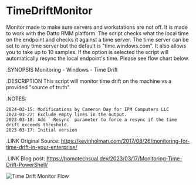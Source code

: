 # TimeDriftMonitor
Monitor made to make sure servers and workstations are not off. It is made to work with the Datto RMM platform. The script checks what the local time on the endpoint and checks it against a time server. The time server can be set to any time server but the default is "time.windows.com". It also allows you to take up to 10 samples. If the option is selected the script will automatically resync the local endpoint's time. Please see flow chart below.




.SYNOPSIS
    Monitoring - Windows - Time Drift
    
.DESCRIPTION
    This script will monitor time drift on the machine vs a provided "source of truth".
    
.NOTES:

    2024-02-15: Modifications by Cameron Day for IPM Computers LLC
    2023-03-22: Exclude empty lines in the output.
    2023-03-18: Add `-Resync` parameter to force a resync if the time drift exceeds threshold.
    2023-03-17: Initial version
    
.LINK
    Original Source: https://kevinholman.com/2017/08/26/monitoring-for-time-drift-in-your-enterprise/
    
.LINK
    Blog post: https://homotechsual.dev/2023/03/17/Monitoring-Time-Drift-PowerShell/

    





![Time Drift Monitor Flow](https://github.com/ConanDW/TimeDriftMonitor/assets/32853335/2bc1a028-db53-44d1-9d1c-a030c5fa04d5)
